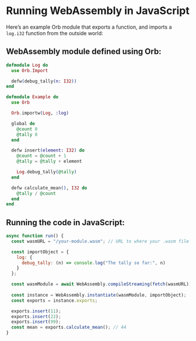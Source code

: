 # Running WebAssembly in JavaScript

Here’s an example Orb module that exports a function, and imports a `log.i32` function from the outside world:

## WebAssembly module defined using Orb:

```elixir
defmodule Log do
  use Orb.Import

  defw(debug_tally(n: I32))
end

defmodule Example do
  use Orb

  Orb.importw(Log, :log)

  global do
    @count 0
    @tally 0
  end

  defw insert(element: I32) do
    @count = @count + 1
    @tally = @tally + element

    Log.debug_tally(@tally)
  end

  defw calculate_mean(), I32 do
    @tally / @count
  end
end
```

## Running the code in JavaScript:

```javascript
async function run() {
  const wasmURL = "/your-module.wasm"; // URL to where your .wasm file is hosted.

  const importObject = {
    log: {
      debug_tally: (n) => console.log("The tally so far:", n)
    }
  };

  const wasmModule = await WebAssembly.compileStreaming(fetch(wasmURL))
  
  const instance = WebAssembly.instantiate(wasmModule, importObject);
  const exports = instance.exports;

  exports.insert(11);
  exports.insert(22);
  exports.insert(99);
  const mean = exports.calculate_mean(); // 44
}
```
